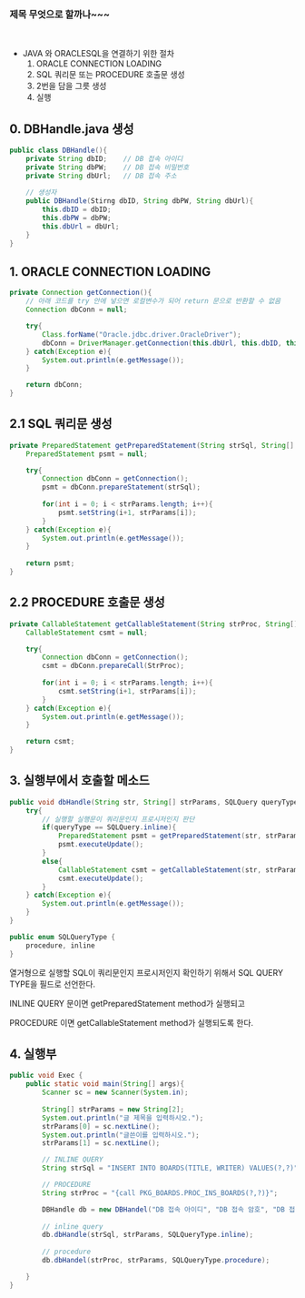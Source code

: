 ### 제목 무엇으로 할까나~~~

</br>

- JAVA 와 ORACLESQL을 연결하기 위한 절차
    1. ORACLE CONNECTION LOADING
    2. SQL 쿼리문 또는 PROCEDURE 호출문 생성
    3. 2번을 담을 그릇 생성
    4. 실행

## 0. DBHandle.java 생성

```java
public class DBHandle(){
	private String dbID;    // DB 접속 아이디
	private String dbPW;    // DB 접속 비밀번호
	private String dbUrl;   // DB 접속 주소
	
	// 생성자
	public DBHandle(Stirng dbID, String dbPW, String dbUrl){
		this.dbID = dbID;
		this.dbPW = dbPW;
		this.dbUrl = dbUrl;
	}
}
```

## 1. ORACLE CONNECTION LOADING

```java
private Connection getConnection(){
	// 아래 코드를 try 안에 넣으면 로컬변수가 되어 return 문으로 반환할 수 없음
	Connection dbConn = null;

	try{
		Class.forName("Oracle.jdbc.driver.OracleDriver");
		dbConn = DriverManager.getConnection(this.dbUrl, this.dbID, this.dbPW);
	} catch(Exception e){
		System.out.println(e.getMessage());
	}

	return dbConn;
}
```

## 2.1 SQL 쿼리문 생성

```java
private PreparedStatement getPreparedStatement(String strSql, String[] strParams){
	PreparedStatement psmt = null;

	try{
		Connection dbConn = getConnection();
		psmt = dbConn.prepareStatement(strSql);
		
		for(int i = 0; i < strParams.length; i++){
			psmt.setString(i+1, strParams[i]);
		}
	} catch(Exception e){
		System.out.println(e.getMessage());
	}
	
	return psmt;
}
```

## 2.2 PROCEDURE 호출문 생성

```java
private CallableStatement getCallableStatement(String strProc, String[] strParams){
	CallableStatement csmt = null;

	try{
		Connection dbConn = getConnection();
		csmt = dbConn.prepareCall(StrProc);
		
		for(int i = 0; i < strParams.length; i++){
			csmt.setString(i+1, strParams[i]);
		}
	} catch(Exception e){
		System.out.println(e.getMessage());
	}

	return csmt;
}
```

## 3. 실행부에서 호출할 메소드

```java
public void dbHandle(String str, String[] strParams, SQLQuery queryType){
	try{
		// 실행할 실행문이 쿼리문인지 프로시저인지 판단 
		if(queryType == SQLQuery.inline){
			PreparedStatement psmt = getPreparedStatement(str, strParams);
			psmt.executeUpdate();
		}
		else{
			CallableStatement csmt = getCallableStatement(str, strParams);
			csmt.executeUpdate();
		}
	} catch(Exception e){
		System.out.println(e.getMessage());
	}
}
```

```java
public enum SQLQueryType {
	procedure, inline
}
```

열거형으로 실행할 SQL이 쿼리문인지 프로시저인지 확인하기 위해서 SQL QUERY TYPE을 필드로 선언한다.

INLINE QUERY 문이면 getPreparedStatement method가 실행되고

PROCEDURE 이면 getCallableStatement method가 실행되도록 한다.

## 4. 실행부

```java
public void Exec {
	public static void main(String[] args){
		Scanner sc = new Scanner(System.in);
		
		String[] strParams = new String[2];
		System.out.println("글 제목을 입력하시오.");
		strParams[0] = sc.nextLine();
		System.out.println("글쓴이를 입력하시오.");
		strParams[1] = sc.nextLine();

		// INLINE QUERY 
		String strSql = "INSERT INTO BOARDS(TITLE, WRITER) VALUES(?,?)";

		// PROCEDURE
		String strProc = "{call PKG_BOARDS.PROC_INS_BOARDS(?,?)}";

		DBHandle db = new DBHandel("DB 접속 아이디", "DB 접속 암호", "DB 접속 주소");
		
		// inline query 
		db.dbHandle(strSql, strParams, SQLQueryType.inline);
		
		// procedure
		db.dbHandel(strProc, strParams, SQLQueryType.procedure);

	}
}
```
